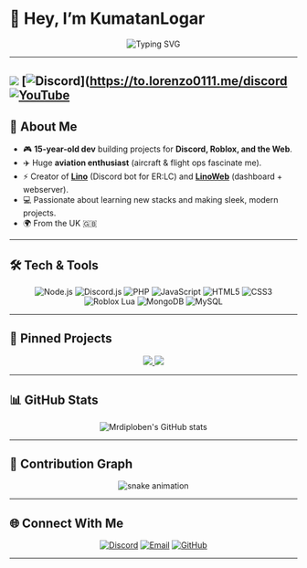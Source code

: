 # 👋 Hey, I’m KumatanLogar

<p align="center">
  <img src="https://readme-typing-svg.herokuapp.com?color=00BFFF&size=25&center=true&vCenter=true&lines=Full-Stack+Developer;Discord+Bot+Developer;Roblox+Scripter;Web+Designer;Always+Building+Cool+Stuff" alt="Typing SVG">
</p>  

---
![](https://komarev.com/ghpvc/?username=Kumatanlogar&style=flat) [![Discord](https://img.shields.io/badge/Discord-%237289DA.svg?logo=discord&logoColor=white)](https://to.lorenzo0111.me/discord [![YouTube](https://img.shields.io/badge/YouTube-%23FF0000.svg?logo=YouTube&logoColor=white)](https://youtube.com/@kumatanlogar) 
---

## 🚀 About Me  
- 🎮 **15-year-old dev** building projects for **Discord, Roblox, and the Web**.  
- ✈️ Huge **aviation enthusiast** (aircraft & flight ops fascinate me).  
- ⚡ Creator of **[Lino](https://github.com/LinoERLC/LinoBot)** (Discord bot for ER:LC) and **[LinoWeb](https://github.com/LinoERLC/LinoWeb)** (dashboard + webserver).  
- 💻 Passionate about learning new stacks and making sleek, modern projects.  
- 🌍 From the UK 🇬🇧  

---

## 🛠️ Tech & Tools  

<p align="center">
  <img src="https://img.shields.io/badge/Node.js-43853D?logo=node.js&logoColor=white" alt="Node.js">
  <img src="https://img.shields.io/badge/Discord.js-5865F2?logo=discord&logoColor=white" alt="Discord.js">
  <img src="https://img.shields.io/badge/PHP-777BB4?logo=php&logoColor=white" alt="PHP">
  <img src="https://img.shields.io/badge/JavaScript-F7DF1E?logo=javascript&logoColor=black" alt="JavaScript">
  <img src="https://img.shields.io/badge/HTML5-E34F26?logo=html5&logoColor=white" alt="HTML5">
  <img src="https://img.shields.io/badge/CSS3-1572B6?logo=css3&logoColor=white" alt="CSS3">
  <img src="https://img.shields.io/badge/Roblox-LUA-FF0000?logo=lua&logoColor=white" alt="Roblox Lua">
  <img src="https://img.shields.io/badge/MongoDB-4EA94B?logo=mongodb&logoColor=white" alt="MongoDB">
  <img src="https://img.shields.io/badge/MySQL-4479A1?logo=mysql&logoColor=white" alt="MySQL">
</p>  

---

## 📌 Pinned Projects  

<p align="center">
  <a href="https://github.com/LinoERLC/LinoBot">
    <img src="https://img.shields.io/badge/LinoBot-Discord%20Bot-blue?style=for-the-badge&logo=discord&logoColor=white" />
  </a>
  <a href="https://github.com/LinoERLC/LinoWeb">
    <img src="https://img.shields.io/badge/LinoWeb-Dashboard%20%2B%20Lino+-purple?style=for-the-badge&logo=php&logoColor=white" />
  </a>
</p>


---

## 📊 GitHub Stats  

<p align="center">
  <img src="https://github-readme-stats.vercel.app/api?username=Kumatanlogar&show_icons=true&theme=transparent" alt="Mrdiploben's GitHub stats" />
</p>



---

## 🐍 Contribution Graph  

<p align="center">
  <img src="https://raw.githubusercontent.com/Kumatanlogar/Kumatanlogar/output/github-contribution-grid-snake.svg" alt="snake animation" />
</p>  

---

## 🌐 Connect With Me  
<p align="center">
  <a href="https://discord.com/users/865599256847843338"><img src="https://img.shields.io/badge/Discord-5865F2?logo=discord&logoColor=white" alt="Discord"></a>
  <a href="mailto:kumatanlogar.tv@gmail.com"><img src="https://img.shields.io/badge/Email-D14836?logo=gmail&logoColor=white" alt="Email"></a>
  <a href="https://github.com/Kumatanlogar"><img src="https://img.shields.io/badge/GitHub-100000?logo=github&logoColor=white" alt="GitHub"></a>
</p>  

---

